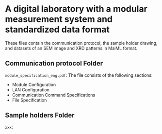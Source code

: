 # A digital laboratory with a modular measurement system and standardized data format

These files contain the communication protocol, the sample holder drawing, and datasets of an SEM image and XRD patterns in MaiML format.

## Communication protocol Folder
`module_specification_eng.pdf`: The file consists of the following sections:
- Module Configuration
- LAN Configuration
- Communication Command Specifications
- File Specification

## Sample holders Folder
`xxx`: 
